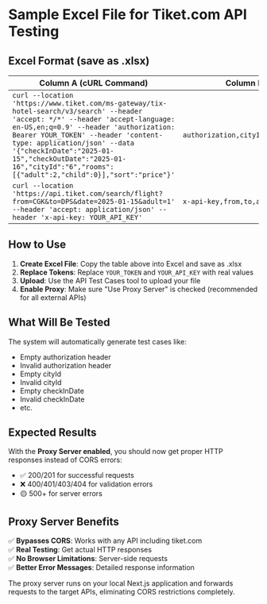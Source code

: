 # Sample Excel File for Tiket.com API Testing

## Excel Format (save as .xlsx)

| Column A (cURL Command) | Column B (Fields to Test) |
|------------------------|---------------------------|
| `curl --location 'https://www.tiket.com/ms-gateway/tix-hotel-search/v3/search' --header 'accept: */*' --header 'accept-language: en-US,en;q=0.9' --header 'authorization: Bearer YOUR_TOKEN' --header 'content-type: application/json' --data '{"checkInDate":"2025-01-15","checkOutDate":"2025-01-16","cityId":"6","rooms":[{"adult":2,"child":0}],"sort":"price"}'` | `authorization,cityId,checkInDate,checkOutDate` |
| `curl --location 'https://api.tiket.com/search/flight?from=CGK&to=DPS&date=2025-01-15&adult=1' --header 'accept: application/json' --header 'x-api-key: YOUR_API_KEY'` | `x-api-key,from,to,adult` |

## How to Use

1. **Create Excel File**: Copy the table above into Excel and save as .xlsx
2. **Replace Tokens**: Replace `YOUR_TOKEN` and `YOUR_API_KEY` with real values
3. **Upload**: Use the API Test Cases tool to upload your file
4. **Enable Proxy**: Make sure "Use Proxy Server" is checked (recommended for all external APIs)

## What Will Be Tested

The system will automatically generate test cases like:
- Empty authorization header
- Invalid authorization header  
- Empty cityId
- Invalid cityId
- Empty checkInDate
- Invalid checkInDate
- etc.

## Expected Results

With the **Proxy Server enabled**, you should now get proper HTTP responses instead of CORS errors:
- ✅ 200/201 for successful requests
- ❌ 400/401/403/404 for validation errors
- 🟡 500+ for server errors

## Proxy Server Benefits

✅ **Bypasses CORS**: Works with any API including tiket.com  
✅ **Real Testing**: Get actual HTTP responses  
✅ **No Browser Limitations**: Server-side requests  
✅ **Better Error Messages**: Detailed response information  

The proxy server runs on your local Next.js application and forwards requests to the target APIs, eliminating CORS restrictions completely.